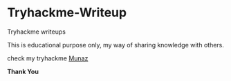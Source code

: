 # Tryhackme-Writeup
Tryhackme writeups

This is educational purpose only, my way of sharing knowledge with others.

check my tryhackme <a href="https://tryhackme.com/p/Munaz" target="_blank" >Munaz</a>

**Thank You**
